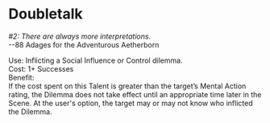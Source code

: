 # Doubletalk

*#2: There are always more interpretations.*  
--88 Adages for the Adventurous Aetherborn 

Use: Inflicting a Social Influence or Control dilemma.  
Cost: 1+ Successes  
Benefit:  
If the cost spent on this Talent is greater than the target’s Mental Action rating, the Dilemma does not take effect until an appropriate time later in the Scene. At the user's option, the target may or may not know who inflicted the Dilemma.